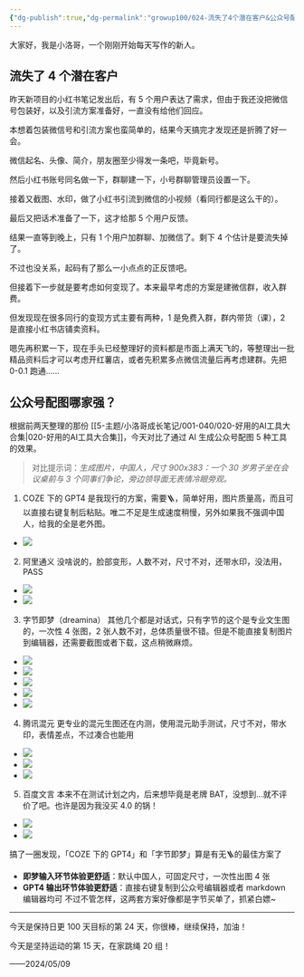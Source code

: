 ```yaml
---
{"dg-publish":true,"dg-permalink":"growup100/024-流失了4个潜在客户&公众号配图哪家强？","permalink":"/growup100/024-流失了4个潜在客户&公众号配图哪家强？/","tags":["小洛哥成长笔记"],"noteIcon":"1","created":"2024-05-09","updated":"2024-05-09"}
---
```


大家好，我是小洛哥，一个刚刚开始每天写作的新人。

## 流失了 4 个潜在客户
昨天新项目的小红书笔记发出后，有 5 个用户表达了需求，但由于我还没把微信号包装好，以及引流方案准备好，一直没有给他们回应。

本想着包装微信号和引流方案也蛮简单的，结果今天搞完才发现还是折腾了好一会。

微信起名、头像、简介，朋友圈至少得发一条吧，毕竟新号。

然后小红书账号同名做一下，群聊建一下，小号群聊管理员设置一下。

接着又截图、水印，做了小红书引流到微信的小视频（看同行都是这么干的）。

最后又把话术准备了一下，这才给那 5 个用户反馈。

结果一直等到晚上，只有 1 个用户加群聊、加微信了。剩下 4 个估计是要流失掉了。

不过也没关系，起码有了那么一小点点的正反馈吧。

但接着下一步就是要考虑如何变现了。本来最早考虑的方案是建微信群，收入群费。

但发现现在很多同行的变现方式主要有两种，1 是免费入群，群内带货（课），2 是直接小红书店铺卖资料。

嗯先再积累一下，现在手头已经整理好的资料都是市面上满天飞的，等整理出一批精品资料后才可以考虑开红薯店，或者先积累多点微信流量后再考虑建群。先把 0-0.1 跑通……

## 公众号配图哪家强？
根据前两天整理的那份 [[5-主题/小洛哥成长笔记/001-040/020-好用的AI工具大合集\|020-好用的AI工具大合集]]，今天对比了通过 AI 生成公众号配图 5 种工具的效果。

> 对比提示词：*生成图片，中国人，尺寸 900x383：一个 30 岁男子坐在会议桌前与 3 个同事们争论，旁边领导面无表情冷眼旁观。*

1. COZE 下的 GPT4
是我现行的方案，需要🪜，简单好用，图片质量高，而且可以直接右键复制后粘贴。唯二不足是生成速度稍慢，另外如果我不强调中国人，给我的全是老外图。
- ![](http://img.xlg.life/images%2F2024%2F05%2F09%2F20240509093657-1501419a431290d4856c7ed8af2d7d09.png)
	
2. 阿里通义
没啥说的，脸部变形，人数不对，尺寸不对，还带水印，没法用，PASS
- ![](http://img.xlg.life/images%2F2024%2F05%2F09%2F20240509093832-6de40fb20b6b8091d3db8b385dd33e30.png)
- ![](http://img.xlg.life/images%2F2024%2F05%2F09%2F20240509093814-6d4bb232f6f7558112c0f467ec761e40.png)
	
3. 字节即梦（dreamina）
其他几个都是对话式，只有字节的这个是专业文生图的，一次性 4 张图，2 张人数不对，总体质量很不错。但是不能直接复制图片到编辑器，还需要截图或者下载，这点稍微麻烦。
- ![](http://img.xlg.life/images%2F2024%2F05%2F09%2F20240509094938-dc03e8140c7424d093317c0d335bf010.png)
- ![](http://img.xlg.life/images%2F2024%2F05%2F09%2F%E4%B8%AD%E5%9B%BD%E4%BA%BA%EF%BC%8C%E5%B0%BA%E5%AF%B8900x383%EF%BC%9A%E4%B8%80%E4%B8%AA30%E5%B2%81%E7%94%B7%E5%AD%90%E5%9D%90%E5%9C%A8%E4%BC%9A%E8%AE%AE%E6%A1%8C%E5%89%8D%E4%B8%8E3%E4%B8%AA%E5%90%8C%E4%BA%8B%E4%BB%AC%E4%BA%89%E8%AE%BA%EF%BC%8C%E6%97%81%E8%BE%B9%E9%A2%86%E5%AF%BC%E9%9D%A2%E6%97%A0%E8%A1%A8%E6%83%85%E5%86%B7%E7%9C%BC%E6%97%81%E8%A7%82-fc0601a54b15efe0d88ff1abc4de9557.png)
- ![](http://img.xlg.life/images%2F2024%2F05%2F09%2F%E4%B8%AD%E5%9B%BD%E4%BA%BA%EF%BC%8C%E5%B0%BA%E5%AF%B8900x383%EF%BC%9A%E4%B8%80%E4%B8%AA30%E5%B2%81%E7%94%B7%E5%AD%90%E5%9D%90%E5%9C%A8%E4%BC%9A%E8%AE%AE%E6%A1%8C%E5%89%8D%E4%B8%8E3%E4%B8%AA%E5%90%8C%E4%BA%8B%E4%BB%AC%E4%BA%89%E8%AE%BA%EF%BC%8C%E6%97%81%E8%BE%B9%E9%A2%86%E5%AF%BC%E9%9D%A2%E6%97%A0%E8%A1%A8%E6%83%85%E5%86%B7%E7%9C%BC%E6%97%81%E8%A7%82%20-2--8919d848cd18474d1ec92d383e753650.png)
- ![](http://img.xlg.life/images%2F2024%2F05%2F09%2F%E4%B8%AD%E5%9B%BD%E4%BA%BA%EF%BC%8C%E5%B0%BA%E5%AF%B8900x383%EF%BC%9A%E4%B8%80%E4%B8%AA30%E5%B2%81%E7%94%B7%E5%AD%90%E5%9D%90%E5%9C%A8%E4%BC%9A%E8%AE%AE%E6%A1%8C%E5%89%8D%E4%B8%8E3%E4%B8%AA%E5%90%8C%E4%BA%8B%E4%BB%AC%E4%BA%89%E8%AE%BA%EF%BC%8C%E6%97%81%E8%BE%B9%E9%A2%86%E5%AF%BC%E9%9D%A2%E6%97%A0%E8%A1%A8%E6%83%85%E5%86%B7%E7%9C%BC%E6%97%81%E8%A7%82%20-1--25d1f235cde150fd5d0d39514abe53cc.png)
- ![](http://img.xlg.life/images%2F2024%2F05%2F09%2F%E4%B8%AD%E5%9B%BD%E4%BA%BA%EF%BC%8C%E5%B0%BA%E5%AF%B8900x383%EF%BC%9A%E4%B8%80%E4%B8%AA30%E5%B2%81%E7%94%B7%E5%AD%90%E5%9D%90%E5%9C%A8%E4%BC%9A%E8%AE%AE%E6%A1%8C%E5%89%8D%E4%B8%8E3%E4%B8%AA%E5%90%8C%E4%BA%8B%E4%BB%AC%E4%BA%89%E8%AE%BA%EF%BC%8C%E6%97%81%E8%BE%B9%E9%A2%86%E5%AF%BC%E9%9D%A2%E6%97%A0%E8%A1%A8%E6%83%85%E5%86%B7%E7%9C%BC%E6%97%81%E8%A7%82%20-3--262e1e9f5f5e83822c3a5f03491968ce.png)
	
	
4. 腾讯混元
更专业的混元生图还在内测，使用混元助手测试，尺寸不对，带水印，表情差点，不过凑合也能用
- ![](http://img.xlg.life/images%2F2024%2F05%2F09%2F%E6%B7%B7%E5%85%83-aa485540d9cbf1dd8fd23fb9343fd627.png)
- ![](http://img.xlg.life/images%2F2024%2F05%2F09%2F%E6%B7%B7%E5%85%831-6b6969a1687c5aa6195803dcb0664411.png)
- ![](http://img.xlg.life/images%2F2024%2F05%2F09%2F20240509094342-0b1da1ec23576fda68f585f50dc31ea4.png)
	
5. 百度文言
本来不在测试计划之内，后来想毕竟是老牌 BAT，没想到...就不评价了吧。也许是因为我没买 4.0 的锅！
- ![](http://img.xlg.life/images%2F2024%2F05%2F09%2F20240509094741-d3d1d38699ce6e5ca2dd6f2e37066bed.png)
- ![](http://img.xlg.life/images%2F2024%2F05%2F09%2F20240509094822-7d7a17413bb7fb06b100afb06a4c0499.png)
	
搞了一圈发现，「COZE 下的 GPT4」和「字节即梦」算是有无🪜的最佳方案了
- **即梦输入环节体验更舒适**：默认中国人，可固定尺寸，一次性出图 4 张
- **GPT4 输出环节体验更舒适**：直接右键复制到公众号编辑器或者 markdown 编辑器均可
不过不管怎样，这两套方案好像都是字节买单了，抓紧白嫖~

---

今天是保持日更 100 天目标的第 24 天，你很棒，继续保持，加油！

今天是坚持运动的第 15 天，在家跳绳 20 组！ 

——2024/05/09